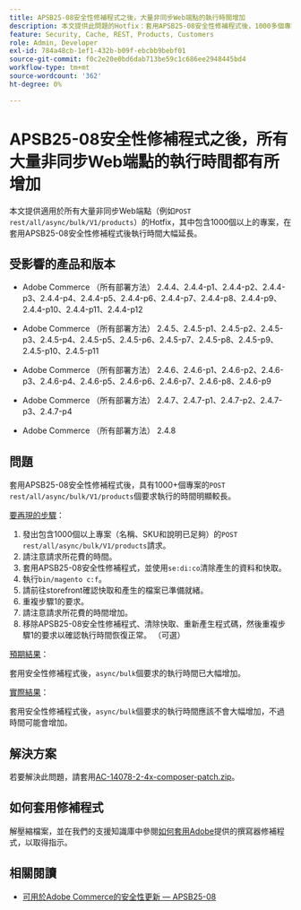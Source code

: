 ```yaml
---
title: APSB25-08安全性修補程式之後，大量非同步Web端點的執行時間增加
description: 本文提供此問題的Hotfix：套用APSB25-08安全性修補程式後，1000多個專案的POST rest/all/async/bulk/V1/products要求執行時間大幅增加。
feature: Security, Cache, REST, Products, Customers
role: Admin, Developer
exl-id: 784a48cb-1ef1-432b-b09f-ebcbb9bebf01
source-git-commit: f0c2e20e0bd6dab713be59c1c686ee2948445bd4
workflow-type: tm+mt
source-wordcount: '362'
ht-degree: 0%

---
```


# APSB25-08安全性修補程式之後，所有大量非同步Web端點的執行時間都有所增加

本文提供適用於所有大量非同步Web端點（例如`POST rest/all/async/bulk/V1/products`）的Hotfix，其中包含1000個以上的專案，在套用APSB25-08安全性修補程式後執行時間大幅延長。

## 受影響的產品和版本

* Adobe Commerce （所有部署方法） 2.4.4、2.4.4-p1、2.4.4-p2、2.4.4-p3、2.4.4-p4、2.4.4-p5、2.4.4-p6、2.4.4-p7、2.4.4-p8、2.4.4-p9、2.4.4-p10、2.4.4-p11、2.4.4-p12

* Adobe Commerce （所有部署方法） 2.4.5、2.4.5-p1、2.4.5-p2、2.4.5-p3、2.4.5-p4、2.4.5-p5、2.4.5-p6、2.4.5-p7、2.4.5-p8、2.4.5-p9、2.4.5-p10、2.4.5-p11

* Adobe Commerce （所有部署方法） 2.4.6、2.4.6-p1、2.4.6-p2、2.4.6-p3、2.4.6-p4、2.4.6-p5、2.4.6-p6、2.4.6-p7、2.4.6-p8、2.4.6-p9

* Adobe Commerce （所有部署方法） 2.4.7、2.4.7-p1、2.4.7-p2、2.4.7-p3、2.4.7-p4

* Adobe Commerce （所有部署方法） 2.4.8

## 問題

套用APSB25-08安全性修補程式後，具有1000+個專案的`POST rest/all/async/bulk/V1/products`個要求執行的時間明顯較長。

<u>要再現的步驟</u>：

1. 發出包含1000個以上專案（名稱、SKU和說明已足夠）的`POST rest/all/async/bulk/V1/products`請求。
1. 請注意請求所花費的時間。
1. 套用APSB25-08安全性修補程式，並使用`se:di:co`清除產生的資料和快取。
1. 執行`bin/magento c:f`。
1. 請前往storefront確認快取和產生的檔案已準備就緒。
1. 重複步驟1的要求。
1. 請注意請求所花費的時間增加。
1. 移除APSB25-08安全性修補程式、清除快取、重新產生程式碼，然後重複步驟1的要求以確認執行時間恢復正常。 （可選）

<u>預期結果</u>：

套用安全性修補程式後，`async/bulk`個要求的執行時間已大幅增加。

<u>實際結果</u>：

套用安全性修補程式後，`async/bulk`個要求的執行時間應該不會大幅增加，不過時間可能會增加。

## 解決方案

若要解決此問題，請套用[AC-14078-2-4x-composer-patch.zip](assets/AC-14078-2-4x-composer-patch.zip)。

## 如何套用修補程式

解壓縮檔案，並在我們的支援知識庫中參閱[如何套用Adobe](https://experienceleague.adobe.com/docs/commerce-knowledge-base/kb/how-to/how-to-apply-a-composer-patch-provided-by-magento.html)提供的撰寫器修補程式，以取得指示。

## 相關閱讀

* [可用於Adobe Commerce的安全性更新 — APSB25-08](https://experienceleague.adobe.com/en/docs/experience-cloud-kcs/kbarticles/ka-27149)
